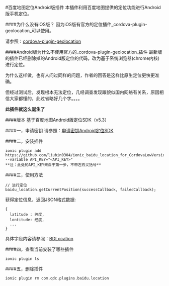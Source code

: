 #百度地图定位Android版插件
本插件利用百度地图提供的定位功能进行Android版手机定位。
  
####为什么没有iOS版？
因为iOS版有官方的定位插件_cordova-plugin-geolocation_可以使用。

请参照：[cordova-plugin-geolocation](https://github.com/apache/cordova-plugin-geolocation)

####Android版为什么不使用官方的_cordova-plugin-geolocation_插件
最新版的插件已经删除掉的Android版定位的代码，改为基于系统浏览器(chrome内核)进行定位。

为什么这样做，也有人问过同样的问题，作者的回答是这样比原生定位更快更准确。

但经过测试后，发现根本无法定位，几经调查发现跟貌似国内网络有关系，原因相信大家都懂的，此过省略好几个字。。。。

__此插件就这么诞生了__

####版本
基于百度地图Android版定位SDK（v5.3）

####一，申请密钥
请参照：[申请密钥Android定位SDK](http://developer.baidu.com/map/index.php?title=android-locsdk/guide/key)

####二，安装插件

```
ionic plugin add https://github.com/liubin0304/ionic_baidu_location_for_CordovaLowVersion --variable API_KEY="<API_KEY>"
**注：此处的API_KEY来自于第一步，不带左右尖括号**
```

####三，使用方法

```
// 进行定位
baidu_location.getCurrentPosition(successCallback, failedCallback);
```

获得定位信息，返回JSON格式数据:

```
{
  latitude : 纬度,
  lontitude: 经度,
  ...
}
```
具体字段内容请参照：[BDLocation](http://developer.baidu.com/map/loc_refer/index.html)

####四，查看当前安装了哪些插件

```
ionic plugin ls
```

####五，删除插件

```
ionic plugin rm com.qdc.plugins.baidu.location
```








